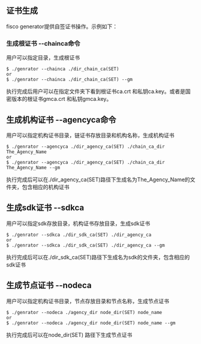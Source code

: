 ## 证书生成

fisco generator提供自签证书操作。示例如下：

### 生成根证书 --chainca命令
用户可以指定目录，生成根证书
```
$ ./genrator --chainca ./dir_chain_ca(SET)
or
$ ./genrator --chainca ./dir_chain_ca(SET) --gm
```
执行完成后用户可以在指定文件夹下看到根证书ca.crt 和私钥ca.key。或者是国密版本的根证书gmca.crt 和私钥gmca.key。
## 生成机构证书 --agencyca命令
用户可以指定机构证书目录，链证书存放目录和机构名称，生成机构证书
```
$ ./genrator --agencyca ./dir_agency_ca(SET) ./chain_ca_dir The_Agency_Name
or
$ ./genrator --agencyca ./dir_agency_ca(SET) ./chain_ca_dir The_Agency_Name --gm
```
执行完成后可以在./dir_agency_ca(SET)路径下生成名为The_Agency_Name的文件夹，包含相应的机构证书

## 生成sdk证书 --sdkca
用户可以指定sdk存放目录，机构证书存放目录，生成sdk证书
```
$ ./genrator --sdkca ./dir_sdk_ca(SET) ./dir_agency_ca
or
$ ./genrator --sdkca ./dir_sdk_ca(SET) ./dir_agency_ca --gm
```
执行完成后可以在./dir_sdk_ca(SET)路径下生成名为sdk的文件夹，包含相应的sdk证书

## 生成节点证书 --nodeca
用户可以指定机构证书目录，节点存放目录和节点名称，生成节点证书
```
$ ./genrator --nodeca ./agency_dir node_dir(SET) node_name
or 
$ ./genrator --nodeca ./agency_dir node_dir(SET) node_name --gm
```
执行完成后可以在node_dir(SET) 路径下生成节点证书